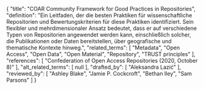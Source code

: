 {
    "title": "COAR Community Framework for Good Practices in Repositories",
    "definition": "Ein Leitfaden, der die besten Praktiken für wissenschaftliche Repositorien und Bewertungskriterien für diese Praktiken identifiziert. Sein flexibler und mehrdimensionaler Ansatz bedeutet, dass er auf verschiedene Typen von Repositorien angewendet werden kann, einschließlich solcher, die Publikationen oder Daten bereitstellen, über geografische und thematische Kontexte hinweg.",
    "related_terms": [
        "Metadata",
        "Open Access",
        "Open Data",
        "Open Material",
        "Repository",
        "TRUST principles"
    ],
    "references": [
        "Confederation of Open Access Repositories (2020, October 8)"
    ],
    "alt_related_terms": [
        null
    ],
    "drafted_by": [
        "Aleksandra Lazić"
    ],
    "reviewed_by": [
        "Ashley Blake",
        "Jamie P. Cockcroft",
        "Bethan Iley",
        "Sam Parsons"
    ]
}